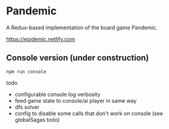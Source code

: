 # Pandemic
A Redux-based implementation of the board game Pandemic.

https://epidemic.netlify.com

## Console version (under construction)

`npm run console`

todo
- configurable console log verbosity
- feed game state to console/ai player in same way
- dfs solver
- config to disable some calls that don't work on console (see globalSagas todo)
